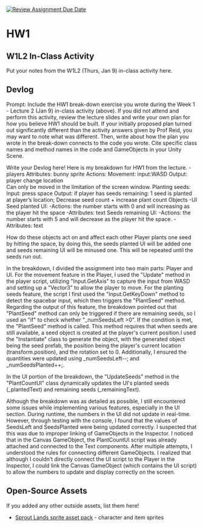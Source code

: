 [![Review Assignment Due Date](https://classroom.github.com/assets/deadline-readme-button-22041afd0340ce965d47ae6ef1cefeee28c7c493a6346c4f15d667ab976d596c.svg)](https://classroom.github.com/a/MjLLqDcN)
# HW1
## W1L2 In-Class Activity

Put your notes from the W1L2 (Thurs, Jan 9) in-class activity here.

## Devlog
Prompt: Include the HW1 break-down exercise you wrote during the Week 1 - Lecture 2 (Jan 9) in-class activity (above). If you did not attend and perform this activity, review the lecture slides and write your own plan for how you believe HW1 should be built. If your initially proposed plan turned out significantly different than the activity answers given by Prof Reid, you may want to note what was different. Then, write about how the plan you wrote in the break-down connects to the code you wrote. Cite specific class names and method names in the code and GameObjects in your Unity Scene.


Write your Devlog here!
Here is my breakdown for HW1 from the lecture.
-players
	Attributes: bunny sprite
	Actions:
Movement: 
input:WASD
Output: player change location	
Can only be moved in the limitation of the screen window.
	Planting seeds:
		Input: press space
		Output: if player has seeds remaining: 1 seed is planted at player’s location;
Decrease seed count + increase plant count
Objects
-UI
	Seed planted UI: 
-Actions: the number starts with 0 and will increasing as the player hit the space
-Attributes: text
	Seeds remaining UI:
		-Actions: the number starts with 5 and  will decrease as the player hit the space.
		-Attributes: text

How do these objects act on and affect each other
Player plants one seed by hitting the space, by doing this, the seeds planted UI will be added one and seeds remaining UI will be minused one. This will be repeated until the seeds run out.

In the breakdown, I divided the assignment into two main parts: Player and UI. For the movement feature in the Player, I used the "Update" method in the player script, utilizing "Input.GetAxis" to capture the input from WASD and setting up a "Vector3" to allow the player to move. For the planting seeds feature, the script I first used the "Input.GetKeyDown" method to detect the spacebar input, which then triggers the "PlantSeed" method. Regarding the output of this feature, the breakdown pointed out that "PlantSeed" method can only be triggered if there are remaining seeds, so I used an "if" to check whether "_numSeedsLeft >0". If the condition is met, the "PlantSeed" method is called. This method requires that when seeds are still available, a seed object is created at the player's current position.I used the "Instantiate" class to generate the object, with the generated object being the seed prefab, the position being the player's current location (transform.position), and the rotation set to 0. Additionally, I ensured the quantities were updated using _numSeedsLeft--; and _numSeedsPlanted++;.

In the UI portion of the breakdown, the "UpdateSeeds" method in the "PlantCountUI" class dynamically updates the UI's planted seeds (_plantedText) and remaining seeds (_remainingText). 

Although the breakdown was as detailed as possible, I still encountered some issues while implementing various features, especially in the UI section. During runtime, the numbers in the UI did not update in real-time. However, through testing with the console, I found that the values of SeedsLeft and SeedsPlanted were being updated correctly. I suspected that this was due to improper linking of GameObjects in the Inspector. I noticed that in the Canvas GameObject, the PlantCountUI script was already attached and connected to the Text components. After multiple attempts, I understood the rules for connecting different GameObjects. I realized that although I couldn’t directly connect the UI script to the Player in the Inspector, I could link the Canvas GameObject (which contains the UI script) to allow the numbers to update and display correctly on the screen.
	


## Open-Source Assets
If you added any other outside assets, list them here!
- [Sprout Lands sprite asset pack](https://cupnooble.itch.io/sprout-lands-asset-pack) - character and item sprites
